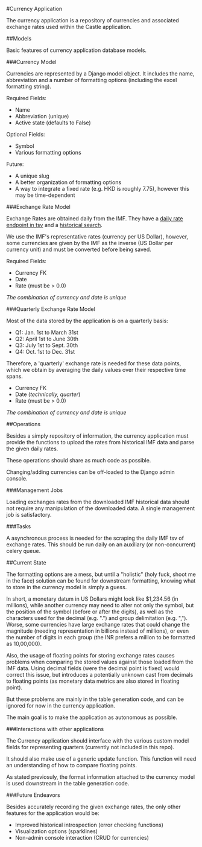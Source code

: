 #Currency Application

The currency application is a repository of currencies and associated exchange rates used within the Castle application.

##Models

Basic features of currency application database models.

###Currency Model

Currencies are represented by a Django model object. It includes the name, abbreviation and a number of formatting options (including the excel formatting string).

Required Fields:
* Name
* Abbreviation (unique)
* Active state (defaults to False)

Optional Fields:
* Symbol
* Various formatting options

Future:
* A unique slug
* A better organization of formatting options
* A way to integrate a fixed rate (e.g. HKD is roughly 7.75), however this may be time-dependent

###Exchange Rate Model

Exchange Rates are obtained daily from the IMF.
They have a [daily rate endpoint in tsv](http://www.imf.org/external/np/fin/data/rms_rep.aspx?tsvflag=Y) and a [historical search](http://www.imf.org/external/np/fin/ert/GUI/Pages/CountryDataBase.aspx).

We use the IMF's representative rates (currency per US Dollar), however, some currencies are given by the IMF as the inverse (US Dollar per currency unit) and must be converted before being saved.

Required Fields:
* Currency FK
* Date
* Rate (must be > 0.0)

_The combination of currency and date is unique_

###Quarterly Exchange Rate Model

Most of the data stored by the application is on a quarterly basis:
* Q1: Jan. 1st to March 31st
* Q2: April 1st to June 30th
* Q3: July 1st to Sept. 30th
* Q4: Oct. 1st to Dec. 31st

Therefore, a 'quarterly' exchange rate is needed for these data points, which we obtain by averaging the daily values over their respective time spans.

* Currency FK
* Date (_technically, quarter_)
* Rate (must be > 0.0)

_The combination of currency and date is unique_


##Operations

Besides a simply repository of information, the currency application must provide the functions to upload the rates from historical IMF data and parse the given daily rates.

These operations should share as much code as possible.

Changing/adding currencies can be off-loaded to the Django admin console.

###Management Jobs

Loading exchanges rates from the downloaded IMF historical data should not require any manipulation of the downloaded data. A single management job is satisfactory.

###Tasks

A asynchronous process is needed for the scraping the daily IMF tsv of exchange rates. This should be run daily on an auxiliary (or non-concurrent) celery queue.


##Current State

The formatting options are a mess, but until a "holistic" (holy fuck, shoot me in the face) solution can be found for downstream formatting, knowing what to store in the currency model is simply a guess.

In short, a monetary datum in US Dollars might look like $1,234.56 (in millions), while another currency may need to alter not only the symbol, but the position of the symbol (before or after the digits), as well as the characters used for the decimal (e.g. ".") and group delimitation (e.g. ","). Worse, some currencies have large exchange rates that could change the magnitude (needing representation in billions instead of millions), or even the number of digits in each group (the INR prefers a million to be formatted as 10,00,000).

Also, the usage of floating points for storing exchange rates causes problems when comparing the stored values against those loaded from the IMF data. Using decimal fields (were the decimal point is fixed) would correct this issue, but introduces a potentially unknown cast from decimals to floating points (as monetary data metrics are also stored in floating point).

But these problems are mainly in the table generation code, and can be ignored for now in the currency application.

The main goal is to make the application as autonomous as possible.

###Interactions with other applications

The Currency application should interface with the various custom model fields for representing quarters (currently not included in this repo).

It should also make use of a generic update function. This function will need an understanding of how to compare floating points.

As stated previosuly, the format information attached to the currency model is used downstream in the table generation code.

###Future Endeavors

Besides accurately recording the given exchange rates, the only other features for the application would be:
* Improved historical introspection (error checking functions)
* Visualization options (sparklines)
* Non-admin console interaction (CRUD for currencies)